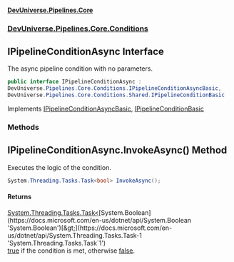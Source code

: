 #### [DevUniverse.Pipelines.Core](Pipelines.md 'Pipelines')
### [DevUniverse.Pipelines.Core.Conditions](Pipelines.md#DevUniverse.Pipelines.Core.Conditions 'DevUniverse.Pipelines.Core.Conditions')
## IPipelineConditionAsync Interface
The async pipeline condition with no parameters.  
```csharp
public interface IPipelineConditionAsync :
DevUniverse.Pipelines.Core.Conditions.IPipelineConditionAsyncBasic,
DevUniverse.Pipelines.Core.Conditions.Shared.IPipelineConditionBasic
```

Implements [IPipelineConditionAsyncBasic](IPipelineConditionAsyncBasic.md 'DevUniverse.Pipelines.Core.Conditions.IPipelineConditionAsyncBasic'), [IPipelineConditionBasic](IPipelineConditionBasic.md 'DevUniverse.Pipelines.Core.Conditions.Shared.IPipelineConditionBasic')  
### Methods
<a name='DevUniverse.Pipelines.Core.Conditions.IPipelineConditionAsync.InvokeAsync()'></a>
## IPipelineConditionAsync.InvokeAsync() Method
Executes the logic of the condition.  
```csharp
System.Threading.Tasks.Task<bool> InvokeAsync();
```
#### Returns
[System.Threading.Tasks.Task&lt;](https://docs.microsoft.com/en-us/dotnet/api/System.Threading.Tasks.Task-1 'System.Threading.Tasks.Task`1')[System.Boolean](https://docs.microsoft.com/en-us/dotnet/api/System.Boolean 'System.Boolean')[&gt;](https://docs.microsoft.com/en-us/dotnet/api/System.Threading.Tasks.Task-1 'System.Threading.Tasks.Task`1')  
[true](https://docs.microsoft.com/en-us/dotnet/csharp/language-reference/builtin-types/bool 'https://docs.microsoft.com/en-us/dotnet/csharp/language-reference/builtin-types/bool') if the condition is met, otherwise [false](https://docs.microsoft.com/en-us/dotnet/csharp/language-reference/builtin-types/bool 'https://docs.microsoft.com/en-us/dotnet/csharp/language-reference/builtin-types/bool').
  

